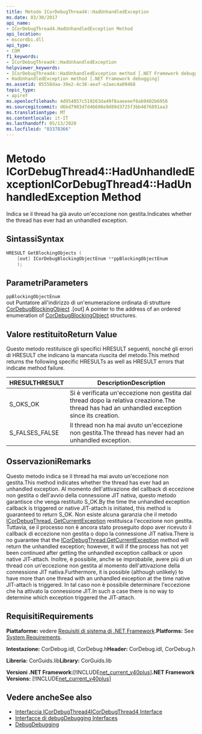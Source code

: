 ```yaml
---
title: Metodo ICorDebugThread4::HadUnhandledException
ms.date: 03/30/2017
api_name:
- ICorDebugThread4.HadUnhandledException Method
api_location:
- mscordbi.dll
api_type:
- COM
f1_keywords:
- ICorDebugThread4::HadUnhandledException
helpviewer_keywords:
- ICorDebugThread4::HadUnhandledException method [.NET Framework debugging]
- HadUnhandledException method [.NET Framework debugging]
ms.assetid: 05558daa-39e2-4c38-aeaf-e2aec4a09468
topic_type:
- apiref
ms.openlocfilehash: 4d954057c519263da49f8aaeeeef6ab9402b6956
ms.sourcegitcommit: d6bd7903d7d46698e9d89d3725f3bb4876891aa3
ms.translationtype: MT
ms.contentlocale: it-IT
ms.lasthandoff: 05/13/2020
ms.locfileid: "83378366"
---
```

# <a name="icordebugthread4hadunhandledexception-method"></a><span data-ttu-id="8a212-102">Metodo ICorDebugThread4::HadUnhandledException</span><span class="sxs-lookup"><span data-stu-id="8a212-102">ICorDebugThread4::HadUnhandledException Method</span></span>
<span data-ttu-id="8a212-103">Indica se il thread ha già avuto un'eccezione non gestita.</span><span class="sxs-lookup"><span data-stu-id="8a212-103">Indicates whether the thread has ever had an unhandled exception.</span></span>  
  
## <a name="syntax"></a><span data-ttu-id="8a212-104">Sintassi</span><span class="sxs-lookup"><span data-stu-id="8a212-104">Syntax</span></span>  
  
```cpp  
HRESULT GetBlockingObjects (  
    [out] ICorDebugBlockingObjectEnum **ppBlockingObjectEnum  
    );  
```  
  
## <a name="parameters"></a><span data-ttu-id="8a212-105">Parametri</span><span class="sxs-lookup"><span data-stu-id="8a212-105">Parameters</span></span>  
 `ppBlockingObjectEnum`  
 <span data-ttu-id="8a212-106">out Puntatore all'indirizzo di un'enumerazione ordinata di strutture [CorDebugBlockingObject](cordebugblockingobject-structure.md) .</span><span class="sxs-lookup"><span data-stu-id="8a212-106">[out] A pointer to the address of an ordered enumeration of [CorDebugBlockingObject](cordebugblockingobject-structure.md) structures.</span></span>  
  
## <a name="return-value"></a><span data-ttu-id="8a212-107">Valore restituito</span><span class="sxs-lookup"><span data-stu-id="8a212-107">Return Value</span></span>  
 <span data-ttu-id="8a212-108">Questo metodo restituisce gli specifici HRESULT seguenti, nonché gli errori di HRESULT che indicano la mancata riuscita del metodo.</span><span class="sxs-lookup"><span data-stu-id="8a212-108">This method returns the following specific HRESULTs as well as HRESULT errors that indicate method failure.</span></span>  
  
|<span data-ttu-id="8a212-109">HRESULT</span><span class="sxs-lookup"><span data-stu-id="8a212-109">HRESULT</span></span>|<span data-ttu-id="8a212-110">Description</span><span class="sxs-lookup"><span data-stu-id="8a212-110">Description</span></span>|  
|-------------|-----------------|  
|<span data-ttu-id="8a212-111">S_OK</span><span class="sxs-lookup"><span data-stu-id="8a212-111">S_OK</span></span>|<span data-ttu-id="8a212-112">Si è verificata un'eccezione non gestita dal thread dopo la relativa creazione.</span><span class="sxs-lookup"><span data-stu-id="8a212-112">The thread has had an unhandled exception since its creation.</span></span>|  
|<span data-ttu-id="8a212-113">S_FALSE</span><span class="sxs-lookup"><span data-stu-id="8a212-113">S_FALSE</span></span>|<span data-ttu-id="8a212-114">Il thread non ha mai avuto un'eccezione non gestita.</span><span class="sxs-lookup"><span data-stu-id="8a212-114">The thread has never had an unhandled exception.</span></span>|  
  
## <a name="remarks"></a><span data-ttu-id="8a212-115">Osservazioni</span><span class="sxs-lookup"><span data-stu-id="8a212-115">Remarks</span></span>  
 <span data-ttu-id="8a212-116">Questo metodo indica se il thread ha mai avuto un'eccezione non gestita.</span><span class="sxs-lookup"><span data-stu-id="8a212-116">This method indicates whether the thread has ever had an unhandled exception.</span></span> <span data-ttu-id="8a212-117">Al momento dell'attivazione del callback di eccezione non gestita o dell'avvio della connessione JIT nativa, questo metodo garantisce che venga restituito S_OK.</span><span class="sxs-lookup"><span data-stu-id="8a212-117">By the time the unhandled exception callback is triggered or native JIT-attach is initiated, this method is guaranteed to return S_OK.</span></span> <span data-ttu-id="8a212-118">Non esiste alcuna garanzia che il metodo [ICorDebugThread. GetCurrentException](icordebugthread-getcurrentexception-method.md) restituisca l'eccezione non gestita. Tuttavia, se il processo non è ancora stato proseguito dopo aver ricevuto il callback di eccezione non gestita o dopo la connessione JIT nativa.</span><span class="sxs-lookup"><span data-stu-id="8a212-118">There is no guarantee that the [ICorDebugThread.GetCurrentException](icordebugthread-getcurrentexception-method.md) method will return the unhandled exception; however, it will if the process has not yet been continued after getting the unhandled exception callback or upon native JIT-attach.</span></span> <span data-ttu-id="8a212-119">Inoltre, è possibile, anche se improbabile, avere più di un thread con un'eccezione non gestita al momento dell'attivazione della connessione JIT nativa.</span><span class="sxs-lookup"><span data-stu-id="8a212-119">Furthermore, it is possible (although unlikely) to have more than one thread with an unhandled exception at the time native JIT-attach is triggered.</span></span> <span data-ttu-id="8a212-120">In tal caso non è possibile determinare l'eccezione che ha attivato la connessione JIT.</span><span class="sxs-lookup"><span data-stu-id="8a212-120">In such a case there is no way to determine which exception triggered the JIT-attach.</span></span>  
  
## <a name="requirements"></a><span data-ttu-id="8a212-121">Requisiti</span><span class="sxs-lookup"><span data-stu-id="8a212-121">Requirements</span></span>  
 <span data-ttu-id="8a212-122">**Piattaforme:** vedere [Requisiti di sistema di .NET Framework](../../get-started/system-requirements.md).</span><span class="sxs-lookup"><span data-stu-id="8a212-122">**Platforms:** See [System Requirements](../../get-started/system-requirements.md).</span></span>  
  
 <span data-ttu-id="8a212-123">**Intestazione:** CorDebug.idl, CorDebug.h</span><span class="sxs-lookup"><span data-stu-id="8a212-123">**Header:** CorDebug.idl, CorDebug.h</span></span>  
  
 <span data-ttu-id="8a212-124">**Libreria:** CorGuids.lib</span><span class="sxs-lookup"><span data-stu-id="8a212-124">**Library:** CorGuids.lib</span></span>  
  
 <span data-ttu-id="8a212-125">**Versioni .NET Framework:**[!INCLUDE[net_current_v40plus](../../../../includes/net-current-v40plus-md.md)]</span><span class="sxs-lookup"><span data-stu-id="8a212-125">**.NET Framework Versions:** [!INCLUDE[net_current_v40plus](../../../../includes/net-current-v40plus-md.md)]</span></span>  
  
## <a name="see-also"></a><span data-ttu-id="8a212-126">Vedere anche</span><span class="sxs-lookup"><span data-stu-id="8a212-126">See also</span></span>

- [<span data-ttu-id="8a212-127">Interfaccia ICorDebugThread4</span><span class="sxs-lookup"><span data-stu-id="8a212-127">ICorDebugThread4 Interface</span></span>](icordebugthread4-interface.md)
- [<span data-ttu-id="8a212-128">Interfacce di debug</span><span class="sxs-lookup"><span data-stu-id="8a212-128">Debugging Interfaces</span></span>](debugging-interfaces.md)
- [<span data-ttu-id="8a212-129">Debug</span><span class="sxs-lookup"><span data-stu-id="8a212-129">Debugging</span></span>](index.md)

